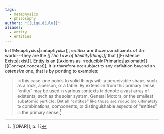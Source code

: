 ```yaml
---
tags:
  - metaphysics
  - philosophy
authors: "[[LiquidZulu]]"
aliases:
  - entity
  - entities
---
```


In [[Metaphysics|metaphysics]], *entities* are those constituents of the world---they are the *[[The Law of Identity|things]]* that [[Existence Exists|exist]]. Entity is an [[Axioms as Irreducible Primaries|axiomatic]] [[Concept|concept]], it is therefore not subject to any definition beyond an *ostensive* one, that is by pointing to examples:

>In this case, one points to solid things with a perceivable shape, such as a rock, a person, or a table. By extension from this primary sense, “entity” may be used in various contexts to denote a vast array of existents, such as the solar system, General Motors, or the smallest subatomic particle. But all “entities” like these are reducible ultimately to combinations, components, or distinguishable aspects of “entities” in the primary sense.[^1]

[^1]: [[OPAR]], p. 13